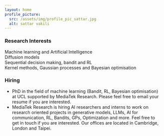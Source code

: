 ```yaml
---
layout: home
profile_picture:
  src: /assets/img/profile_pic_sattar.jpg
  alt: sattar vakili
---
```


<h3>Research Interests</h3>
<div>Machine learning and Artificial Intelligence</div>
<div>Diffusion models</div>
<div>
<div>Sequential decision making, bandit and RL</div>
<div>Kernel methods, Gaussian processes and Bayesian optimisation</div>
</div>
<div></div>
<div></div>



<h3>Hiring</h3>
<ul>
 	<li>PhD in the field of machine learning (Bandit, RL, Bayesian optimisation) at UCL supported by MediaTek Research. Please feel free to email your resume if you are interested.</li>
 	<li>MediaTek Research is hiring AI researchers and interns to work on research oriented projects in generative models, LLMs, AI for communication, RL, Bandits, GPs, Optimization and more. Feel free to get in touch if you are interested. Our offices are located in Cambridge, London and Taipei.</li>
</ul>
